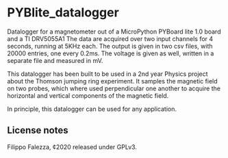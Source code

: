 # PYBlite_datalogger
Datalogger for a magnetometer out of a MicroPython PYBoard lite 1.0 board and a TI DRV5055A1
The data are acquired over two input channels for 4 seconds, running at 5KHz each.
The output is given in two csv files, with 20000 entries, one every 0.2ms. The voltage is given as well, written in a separate file and measured in mV.

This datalogger has been built to be used in a 2nd year Physics project about the Thomson jumping ring experiment.
It samples the magnetic field on two probes, which where used perpendicular one another to acquire the horizontal and vertical components of the magnetic field.

In principle, this datalogger can be used for any application.

## License notes
Filippo Falezza, ¢2020 released under GPLv3.
